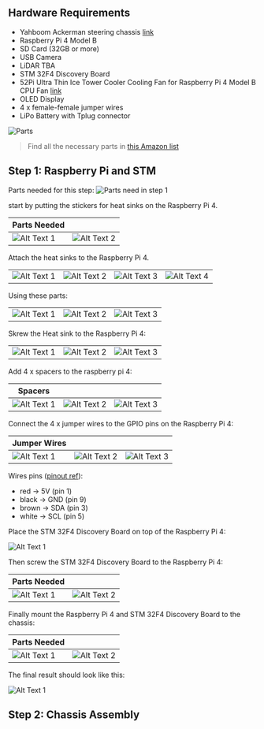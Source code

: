 ## Hardware Requirements

* Yahboom Ackerman steering chassis [link](https://category.yahboom.net/products/ros-chassis?variant=44178907070780)
* Raspberry Pi 4 Model B
* SD Card (32GB or more)
* USB Camera
* LiDAR TBA
* STM 32F4 Discovery Board
* 52Pi Ultra Thin Ice Tower Cooler Cooling Fan for Raspberry Pi 4 Model B CPU Fan [link](https://52pi.com/collections/ice-tower-cooler-1/products/52pi-ultra-thin-ice-tower-cooler-cooling-fan-for-raspberry-pi-4-model-b-cpu-fan)
* OLED Display
* 4 x female-female jumper wires
* LiPo Battery with Tplug connector 

![Parts](assets/0_all.jpg)


> Find all the necessary parts in [this Amazon list](https://www.amazon.com/hz/wishlist/ls/1HPBW0ZJIIN79)

## Step 1: Raspberry Pi and STM

Parts needed for this step:
![Parts need in step 1](assets/1_parts_needed.jpg)

start by putting the stickers for heat sinks on the Raspberry Pi 4.

| Parts Needed |  |
|---------|---------|
| ![Alt Text 1](assets/1_1.jpg) | ![Alt Text 2](assets/1_2.jpg) |

Attach the heat sinks to the Raspberry Pi 4.


|  |  |  |  |
|---------|---------|---------|---------|
| ![Alt Text 1](assets/1_3.jpg) | ![Alt Text 2](assets/1_4.jpg) | ![Alt Text 3](assets/1_5.jpg) | ![Alt Text 4](assets/1_6.jpg) |

Using these parts:

|  |  |  |
|---------|---------|----------|
| ![Alt Text 1](assets/1_7.jpg) | ![Alt Text 2](assets/1_8.jpg) | ![Alt Text 3](assets/1_9.jpg) |

Skrew the Heat sink to the Raspberry Pi 4:

|  |  |  |
|---------|---------|----------|
| ![Alt Text 1](assets/1_10.jpg) | ![Alt Text 2](assets/1_11.jpg) | ![Alt Text 3](assets/1_12.jpg) |

Add 4 x spacers to the raspberry pi 4:

| Spacers |  |  |
|---------|---------|----------|
| ![Alt Text 1](assets/1_13.jpg) | ![Alt Text 2](assets/1_14.jpg) | ![Alt Text 3](assets/1_15.jpg) |

Connect the 4 x jumper wires to the GPIO pins on the Raspberry Pi 4:

| Jumper Wires |  |  |
|---------|---------|----------|
| ![Alt Text 1](assets/1_16.jpg) | ![Alt Text 2](assets/1_17.jpg) | ![Alt Text 3](assets/1_18.jpg) |

Wires pins ([pinout ref](https://learn.sparkfun.com/tutorials/raspberry-gpio/gpio-pinout)):

* red -> 5V (pin 1)
* black -> GND (pin 9)
* brown -> SDA (pin 3)
* white -> SCL (pin 5)

Place the STM 32F4 Discovery Board on top of the Raspberry Pi 4:

![Alt Text 1](assets/1_19.jpg)

Then screw the STM 32F4 Discovery Board to the Raspberry Pi 4:

| Parts Needed |  |
|---------|---------|
| ![Alt Text 1](assets/1_20.jpg) | ![Alt Text 2](assets/1_21.jpg) |

Finally mount the Raspberry Pi 4 and STM 32F4 Discovery Board to the chassis:

| Parts Needed |  |
|---------|---------|
| ![Alt Text 1](assets/1_22.jpg) | ![Alt Text 2](assets/1_23.jpg) |

The final result should look like this:

![Alt Text 1](assets/1_24.jpg)

## Step 2: Chassis Assembly